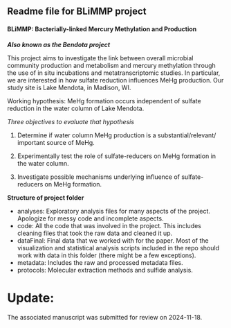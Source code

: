 ## Readme file for BLiMMP project

#### BLiMMP: Bacterially-linked Mercury Methylation and Production

***Also known as the Bendota project***

This project aims to investigate the link between overall microbial community production and metabolism and mercury methylation through the use of in situ incubations and metatranscriptomic studies. In particular, we are interested in how sulfate reduction influences MeHg production. Our study site is Lake Mendota, in Madison, WI.

Working hypothesis: MeHg formation occurs independent of sulfate reduction in the water column of Lake Mendota.

*Three objectives to evaluate that hypothesis*

1. Determine if water column MeHg production is a substantial/relevant/ important source of MeHg.

2. Experimentally test the role of sulfate-reducers on MeHg formation in the water column.

3. Investigate possible mechanisms underlying influence of sulfate-reducers on MeHg formation.


**Structure of project folder**

- analyses: Exploratory analysis files for many aspects of the project. Apologize for messy code and incomplete aspects.
- code: All the code that was involved in the project. This includes cleaning files that took the raw data and cleaned it up. 
- dataFinal: Final data that we worked with for the paper. Most of the visualization and statistical analysis scripts included in the repo should work with data in this folder (there might be a few exceptions). 
- metadata: Includes the raw and processed metadata files.
- protocols: Molecular extraction methods and sulfide analysis.


# Update:

The associated manuscript was submitted for review on 2024-11-18.